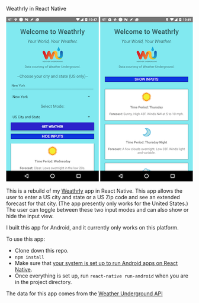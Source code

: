 Weathrly in React Native

![Screenshot 1](./images/weathrly-1.png)
![Screenshot 2](./images/weathrly-2.png)

This is a rebuild of my [Weathrly](https://github.com/gness1804/weather-app-real-api) app in React Native. This app allows the user to enter a US city and state or a US Zip code and see an extended forecast for that city. (The app presently only works for the United States.) The user can toggle between these two input modes and can also show or hide the input view.

I built this app for Android, and it currently only works on this platform.

To use this app:

* Clone down this repo.
* `npm install`
* Make sure that [your system is set up to run Android apps on React Native](https://facebook.github.io/react-native/docs/getting-started.html).
* Once everything is set up, run `react-native run-android` when you are in the project directory.

The data for this app comes from the [Weather Underground API](https://www.wunderground.com/weather/api)
